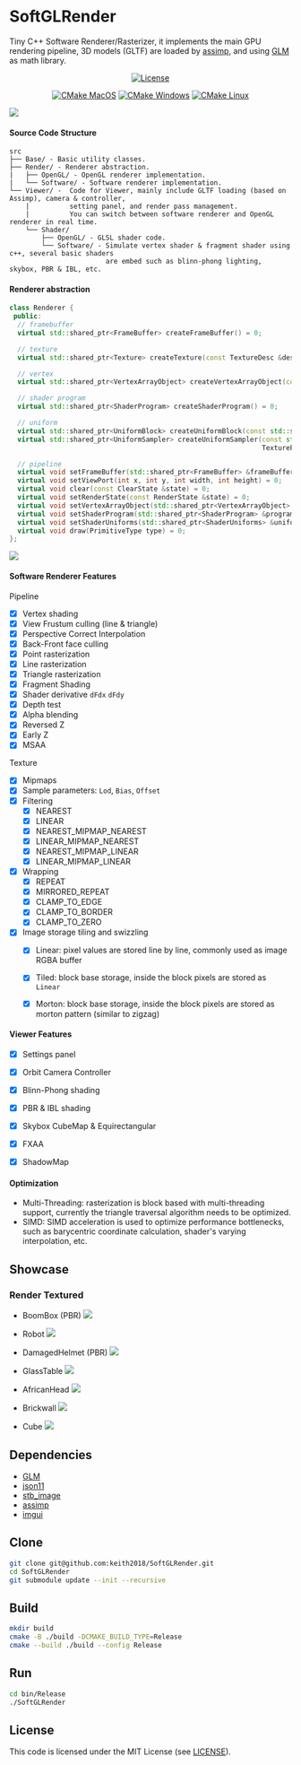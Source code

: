 # SoftGLRender

Tiny C++ Software Renderer/Rasterizer, it implements the main GPU rendering pipeline, 3D models (GLTF) are loaded
by [assimp](https://github.com/assimp/assimp), and using [GLM](https://github.com/g-truc/glm) as math library.

<div align="center">

[![License](https://img.shields.io/badge/license-MIT-green)](./LICENSE)

[![CMake MacOS](https://github.com/keith2018/SoftGLRender/actions/workflows/cmake_macos.yml/badge.svg)](https://github.com/keith2018/SoftGLRender/actions/workflows/cmake_macos.yml)
[![CMake Windows](https://github.com/keith2018/SoftGLRender/actions/workflows/cmake_windows.yml/badge.svg)](https://github.com/keith2018/SoftGLRender/actions/workflows/cmake_windows.yml)
[![CMake Linux](https://github.com/keith2018/SoftGLRender/actions/workflows/cmake_linux.yml/badge.svg)](https://github.com/keith2018/SoftGLRender/actions/workflows/cmake_linux.yml)

</div>

![](screenshot/helmet.png)


#### Source Code Structure

```
src
├── Base/ - Basic utility classes.
├── Render/ - Renderer abstraction.
|   ├── OpenGL/ - OpenGL renderer implementation.
|   └── Software/ - Software renderer implementation.
└── Viewer/ -  Code for Viewer, mainly include GLTF loading (based on Assimp), camera & controller, 
    |          setting panel, and render pass management. 
    |          You can switch between software renderer and OpenGL renderer in real time.
    └── Shader/
        ├── OpenGL/ - GLSL shader code.
        └── Software/ - Simulate vertex shader & fragment shader using c++, several basic shaders
                        are embed such as blinn-phong lighting, skybox, PBR & IBL, etc.
```

#### Renderer abstraction

```cpp
class Renderer {
 public:
  // framebuffer
  virtual std::shared_ptr<FrameBuffer> createFrameBuffer() = 0;

  // texture
  virtual std::shared_ptr<Texture> createTexture(const TextureDesc &desc) = 0;

  // vertex
  virtual std::shared_ptr<VertexArrayObject> createVertexArrayObject(const VertexArray &vertexArray) = 0;

  // shader program
  virtual std::shared_ptr<ShaderProgram> createShaderProgram() = 0;

  // uniform
  virtual std::shared_ptr<UniformBlock> createUniformBlock(const std::string &name, int size) = 0;
  virtual std::shared_ptr<UniformSampler> createUniformSampler(const std::string &name, TextureType type,
                                                               TextureFormat format) = 0;

  // pipeline
  virtual void setFrameBuffer(std::shared_ptr<FrameBuffer> &frameBuffer) = 0;
  virtual void setViewPort(int x, int y, int width, int height) = 0;
  virtual void clear(const ClearState &state) = 0;
  virtual void setRenderState(const RenderState &state) = 0;
  virtual void setVertexArrayObject(std::shared_ptr<VertexArrayObject> &vao) = 0;
  virtual void setShaderProgram(std::shared_ptr<ShaderProgram> &program) = 0;
  virtual void setShaderUniforms(std::shared_ptr<ShaderUniforms> &uniforms) = 0;
  virtual void draw(PrimitiveType type) = 0;
};
```

![](screenshot/pipeline.jpg)

#### Software Renderer Features

Pipeline

- [x] Vertex shading
- [x] View Frustum culling (line & triangle)
- [x] Perspective Correct Interpolation
- [x] Back-Front face culling
- [x] Point rasterization
- [x] Line rasterization
- [x] Triangle rasterization
- [x] Fragment Shading
- [x] Shader derivative `dFdx` `dFdy`
- [x] Depth test
- [x] Alpha blending
- [x] Reversed Z
- [x] Early Z
- [x] MSAA

Texture

- [x] Mipmaps
- [x] Sample parameters: `Lod`, `Bias`, `Offset`
- [x] Filtering
    - [x] NEAREST
    - [x] LINEAR
    - [x] NEAREST_MIPMAP_NEAREST
    - [x] LINEAR_MIPMAP_NEAREST
    - [x] NEAREST_MIPMAP_LINEAR
    - [x] LINEAR_MIPMAP_LINEAR
- [x] Wrapping
    - [x] REPEAT
    - [x] MIRRORED_REPEAT
    - [x] CLAMP_TO_EDGE
    - [x] CLAMP_TO_BORDER
    - [x] CLAMP_TO_ZERO
- [x] Image storage tiling and swizzling
  - [x] Linear: pixel values are stored line by line, commonly used as image RGBA buffer
  - [x] Tiled: block base storage, inside the block pixels are stored as `Linear`
  - [x] Morton: block base storage, inside the block pixels are stored as morton pattern (similar to zigzag)


#### Viewer Features

- [x] Settings panel
- [x] Orbit Camera Controller
- [x] Blinn-Phong shading
- [x] PBR & IBL shading
- [x] Skybox CubeMap & Equirectangular
- [x] FXAA
- [x] ShadowMap


#### Optimization

- Multi-Threading: rasterization is block based with multi-threading support, currently the triangle traversal algorithm
  needs to be optimized.
- SIMD: SIMD acceleration is used to optimize performance bottlenecks, such as barycentric coordinate calculation,
  shader's varying interpolation, etc.

## Showcase

### Render Textured

- BoomBox (PBR)
  ![](screenshot/boombox.png)

- Robot
  ![](screenshot/robot.png)

- DamagedHelmet (PBR)
  ![](screenshot/helmet.png)

- GlassTable
  ![](screenshot/glasstable.png)

- AfricanHead
  ![](screenshot/africanhead.png)

- Brickwall
  ![](screenshot/brickwall.png)

- Cube
  ![](screenshot/cube.png)

## Dependencies

* [GLM](https://github.com/g-truc/glm)
* [json11](https://github.com/dropbox/json11)
* [stb_image](https://github.com/nothings/stb)
* [assimp](https://github.com/assimp/assimp)
* [imgui](https://github.com/ocornut/imgui)

## Clone

```bash
git clone git@github.com:keith2018/SoftGLRender.git
cd SoftGLRender
git submodule update --init --recursive
```

## Build

```bash
mkdir build
cmake -B ./build -DCMAKE_BUILD_TYPE=Release
cmake --build ./build --config Release
```

## Run

```bash
cd bin/Release
./SoftGLRender
```

## License

This code is licensed under the MIT License (see [LICENSE](LICENSE)).
